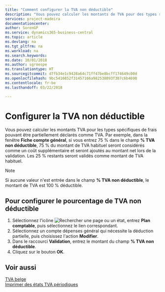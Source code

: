 ```yaml
---
title: "Comment configurer la TVA non déductible"
description: "Vous pouvez calculer les montants de TVA pour des types spécifiques de dépenses qui peuvent être partiellement déclarés comme soumis à la TVA."
services: project-madeira
documentationcenter: 
author: SorenGP
ms.service: dynamics365-business-central
ms.topic: article
ms.devlang: na
ms.tgt_pltfrm: na
ms.workload: na
ms.search.keywords: 
ms.date: 10/01/2018
ms.author: sgroespe
ms.translationtype: HT
ms.sourcegitcommit: d7fb34e1c9428a64c71ff47be8bcff174649c00d
ms.openlocfilehash: 9bc5416852f31457166a982538093f387c6b4698
ms.contentlocale: fr-be
ms.lasthandoff: 03/22/2018

---
```

# <a name="set-up-non-deductible-vat"></a>Configurer la TVA non déductible
Vous pouvez calculer les montants TVA pour les types spécifiques de frais pouvant être partiellement déclarés comme TVA. Par exemple, dans la fenêtre **Fiche compte général**, si vous entrez 75 % dans le champ **% TVA non déductible**, 75 % du montant de TVA habituel seront considérés comme un coût supplémentaire et seront ajoutés au montant net lors de la validation. Les 25 % restants seront validés comme montant de TVA habituel.  

> [!NOTE]  
>  Si aucune valeur n'est entrée dans le champ **% TVA non déductible**, le montant de TVA est 100 % déductible.  

## <a name="to-set-up-the-non-deductible-vat-percentage"></a>Pour configurer le pourcentage de TVA non déductible  

1.  Sélectionnez l'icône ![Rechercher une page ou un état](../../media/ui-search/search_small.png "icône Rechercher une page ou un état"), entrez **Plan comptable**, puis sélectionnez le lien correspondant.  
2.  Sélectionnez un compte dépenses général qui nécessite la déduction partielle, puis choisissez l'action **Modifier**.  
3.  Dans le raccourci **Validation**, entrez le montant du champ **% TVA non déductible**.  
4.  Cliquez sur le bouton **OK**.  

## <a name="see-also"></a>Voir aussi  
 [TVA belge](belgian-vat.md)   
 [Imprimer des états TVA périodiques](how-to-print-periodic-vat-reports.md)

